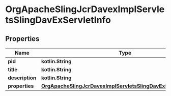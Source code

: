 
# OrgApacheSlingJcrDavexImplServletsSlingDavExServletInfo

## Properties
Name | Type | Description | Notes
------------ | ------------- | ------------- | -------------
**pid** | **kotlin.String** |  |  [optional]
**title** | **kotlin.String** |  |  [optional]
**description** | **kotlin.String** |  |  [optional]
**properties** | [**OrgApacheSlingJcrDavexImplServletsSlingDavExServletProperties**](OrgApacheSlingJcrDavexImplServletsSlingDavExServletProperties.md) |  |  [optional]



